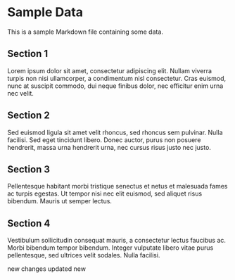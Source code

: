 # Sample Data

This is a sample Markdown file containing some data.

## Section 1

Lorem ipsum dolor sit amet, consectetur adipiscing elit. Nullam viverra turpis non nisi ullamcorper, a condimentum nisl consectetur. Cras euismod, nunc at suscipit commodo, dui neque finibus dolor, nec efficitur enim urna nec velit.

## Section 2

Sed euismod ligula sit amet velit rhoncus, sed rhoncus sem pulvinar. Nulla facilisi. Sed eget tincidunt libero. Donec auctor, purus non posuere hendrerit, massa urna hendrerit urna, nec cursus risus justo nec justo.

## Section 3

Pellentesque habitant morbi tristique senectus et netus et malesuada fames ac turpis egestas. Ut tempor nisi nec elit euismod, sed aliquet risus bibendum. Mauris ut semper lectus.

## Section 4

Vestibulum sollicitudin consequat mauris, a consectetur lectus faucibus ac. Morbi bibendum tempor bibendum. Integer vulputate libero vitae purus pellentesque, sed ultrices velit sodales. Nulla facilisi.

new changes   updated new
